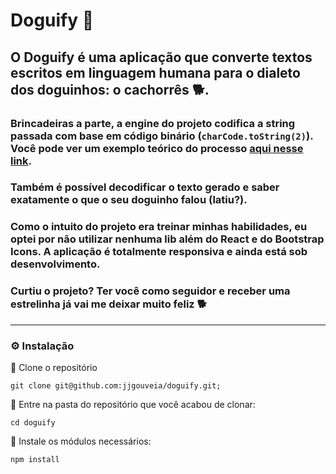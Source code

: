 # Doguify 🐶

## O Doguify é uma aplicação que converte textos escritos em linguagem humana para o dialeto dos doguinhos: o cachorrês 🐕.

### Brincadeiras a parte, a engine do projeto codifica a string passada com base em código binário (<code>charCode.toString(2)</code>). Você pode ver um exemplo teórico do processo [aqui nesse link](https://gist.github.com/jjgouveia/5ae8fa0d22b33e33e4d36a38c9b33e4f).

### Também é possível decodificar o texto gerado e saber exatamente o que o seu doguinho falou (latiu?).

### Como o intuito do projeto era treinar minhas habilidades, eu optei por não utilizar nenhuma lib além do React e do Bootstrap Icons. A aplicação é totalmente responsiva e ainda está sob desenvolvimento.

### Curtiu o projeto? Ter você como seguidor e receber uma estrelinha já vai me deixar muito feliz 🐕
___

### ⚙️ Instalação

📌 Clone o repositório
```
git clone git@github.com:jjgouveia/doguify.git;
```

📌 Entre na pasta do repositório que você acabou de clonar:
```
cd doguify
```

📌 Instale os módulos necessários:
```
npm install
```

